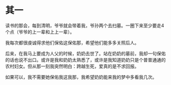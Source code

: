 
# 其一

读书的那会，每到清明，爷爷就会带着我，爷孙两个去扫墓。一圈下来至少要走4个点（爷爷的上一辈和上上一辈）。

我每次都很虔诚得求他们保佑这保佑那，希望他们能多多关照后人。

后来，在我马上要成为人父的时候，奶奶去世了。站在奶奶的墓前，我却一句保佑的话也说不出口。或许是我和奶奶太熟悉了，或许是我知道奶奶只是个普普通通的农村妇女。但从那一刻我突然明白：跨越生死，爱真的是不求回报。

如果可以，我不需要她保佑我这我那，我希望奶奶能来我的梦中多看我几次。
